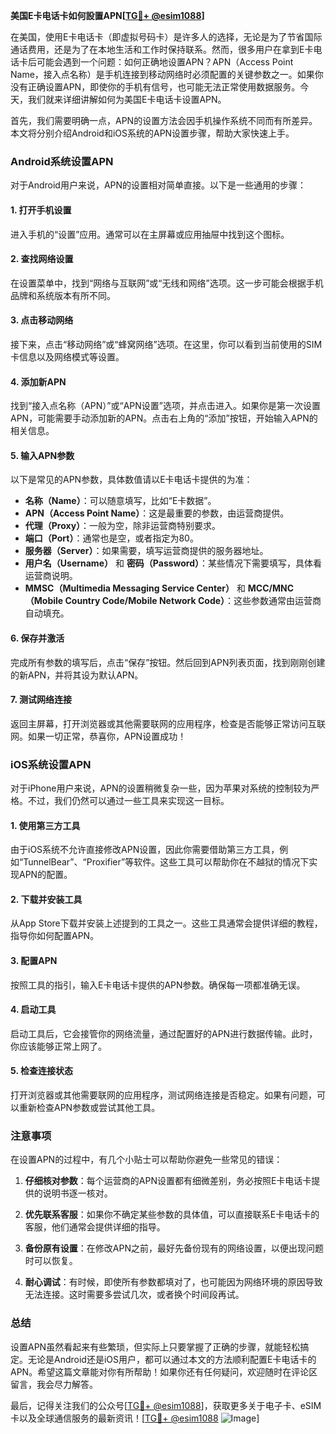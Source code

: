 **美国E卡电话卡如何設置APN[[TG💪+ @esim1088](https://t.me/s/esim1088)]**

在美国，使用E卡电话卡（即虚拟号码卡）是许多人的选择，无论是为了节省国际通话费用，还是为了在本地生活和工作时保持联系。然而，很多用户在拿到E卡电话卡后可能会遇到一个问题：如何正确地设置APN？APN（Access Point Name，接入点名称）是手机连接到移动网络时必须配置的关键参数之一。如果你没有正确设置APN，即使你的手机有信号，也可能无法正常使用数据服务。今天，我们就来详细讲解如何为美国E卡电话卡设置APN。

首先，我们需要明确一点，APN的设置方法会因手机操作系统不同而有所差异。本文将分别介绍Android和iOS系统的APN设置步骤，帮助大家快速上手。

### Android系统设置APN

对于Android用户来说，APN的设置相对简单直接。以下是一些通用的步骤：

#### 1. 打开手机设置
进入手机的“设置”应用。通常可以在主屏幕或应用抽屉中找到这个图标。

#### 2. 查找网络设置
在设置菜单中，找到“网络与互联网”或“无线和网络”选项。这一步可能会根据手机品牌和系统版本有所不同。

#### 3. 点击移动网络
接下来，点击“移动网络”或“蜂窝网络”选项。在这里，你可以看到当前使用的SIM卡信息以及网络模式等设置。

#### 4. 添加新APN
找到“接入点名称（APN）”或“APN设置”选项，并点击进入。如果你是第一次设置APN，可能需要手动添加新的APN。点击右上角的“添加”按钮，开始输入APN的相关信息。

#### 5. 输入APN参数
以下是常见的APN参数，具体数值请以E卡电话卡提供的为准：
- **名称（Name）**：可以随意填写，比如“E卡数据”。
- **APN（Access Point Name）**：这是最重要的参数，由运营商提供。
- **代理（Proxy）**：一般为空，除非运营商特别要求。
- **端口（Port）**：通常也是空，或者指定为80。
- **服务器（Server）**：如果需要，填写运营商提供的服务器地址。
- **用户名（Username）** 和 **密码（Password）**：某些情况下需要填写，具体看运营商说明。
- **MMSC（Multimedia Messaging Service Center）** 和 **MCC/MNC（Mobile Country Code/Mobile Network Code）**：这些参数通常由运营商自动填充。

#### 6. 保存并激活
完成所有参数的填写后，点击“保存”按钮。然后回到APN列表页面，找到刚刚创建的新APN，并将其设为默认APN。

#### 7. 测试网络连接
返回主屏幕，打开浏览器或其他需要联网的应用程序，检查是否能够正常访问互联网。如果一切正常，恭喜你，APN设置成功！

### iOS系统设置APN

对于iPhone用户来说，APN的设置稍微复杂一些，因为苹果对系统的控制较为严格。不过，我们仍然可以通过一些工具来实现这一目标。

#### 1. 使用第三方工具
由于iOS系统不允许直接修改APN设置，因此你需要借助第三方工具，例如“TunnelBear”、“Proxifier”等软件。这些工具可以帮助你在不越狱的情况下实现APN的配置。

#### 2. 下载并安装工具
从App Store下载并安装上述提到的工具之一。这些工具通常会提供详细的教程，指导你如何配置APN。

#### 3. 配置APN
按照工具的指引，输入E卡电话卡提供的APN参数。确保每一项都准确无误。

#### 4. 启动工具
启动工具后，它会接管你的网络流量，通过配置好的APN进行数据传输。此时，你应该能够正常上网了。

#### 5. 检查连接状态
打开浏览器或其他需要联网的应用程序，测试网络连接是否稳定。如果有问题，可以重新检查APN参数或尝试其他工具。

### 注意事项

在设置APN的过程中，有几个小贴士可以帮助你避免一些常见的错误：

1. **仔细核对参数**：每个运营商的APN设置都有细微差别，务必按照E卡电话卡提供的说明书逐一核对。
   
2. **优先联系客服**：如果你不确定某些参数的具体值，可以直接联系E卡电话卡的客服，他们通常会提供详细的指导。

3. **备份原有设置**：在修改APN之前，最好先备份现有的网络设置，以便出现问题时可以恢复。

4. **耐心调试**：有时候，即使所有参数都填对了，也可能因为网络环境的原因导致无法连接。这时需要多尝试几次，或者换个时间段再试。

### 总结

设置APN虽然看起来有些繁琐，但实际上只要掌握了正确的步骤，就能轻松搞定。无论是Android还是iOS用户，都可以通过本文的方法顺利配置E卡电话卡的APN。希望这篇文章能对你有所帮助！如果你还有任何疑问，欢迎随时在评论区留言，我会尽力解答。

最后，记得关注我们的公众号[[TG💪+ @esim1088](https://t.me/s/esim1088)]，获取更多关于电子卡、eSIM卡以及全球通信服务的最新资讯！[[TG💪+ @esim1088](https://t.me/s/esim1088) ![Image](https://i.postimg.cc/4NQfJmqS/Snipaste-2025-05-13-00-14-12.png)]